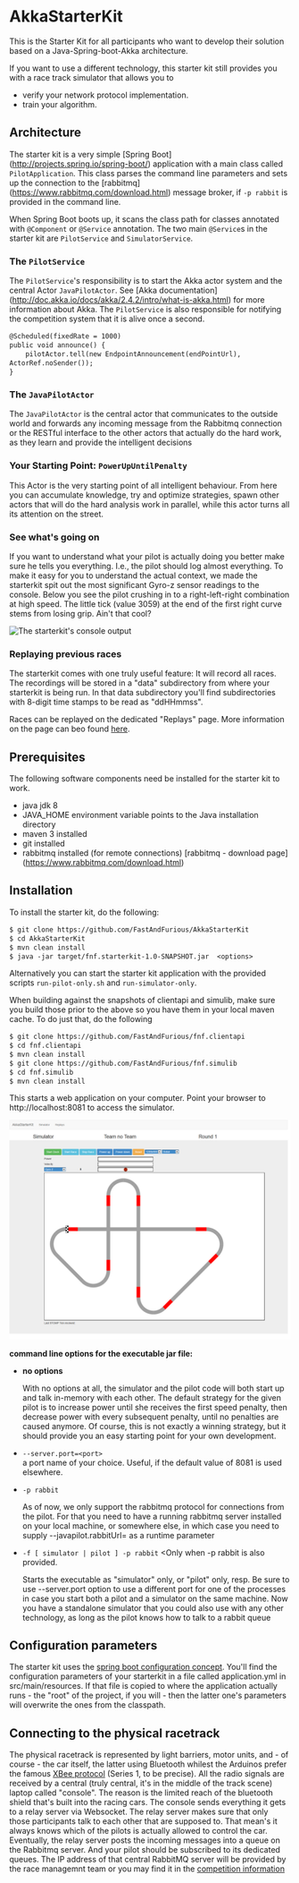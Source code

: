 # AkkaStarterKit
This is the Starter Kit for all participants who want to develop their solution based on a Java-Spring-boot-Akka architecture.

If you want to use a different technology, this starter kit still provides you with a race track simulator that allows you to

 - verify your network protocol implementation.
 - train your algorithm.

## Architecture
The starter kit is a very simple [Spring Boot] (http://projects.spring.io/spring-boot/) application with a main class
called ```PilotApplication```. This class parses the command line parameters and sets up the connection to the 
[rabbitmq] (https://www.rabbitmq.com/download.html) message broker, if ```-p rabbit``` is provided in the command line. 

When Spring Boot boots up, it scans the class path for classes annotated with ```@Component``` or ```@Service``` annotation.
The two main ```@Service```s in the starter kit are ```PilotService``` and ```SimulatorService```.
 
### The ```PilotService```
The ```PilotService```'s responsibility is to start the Akka actor system and the central Actor ```JavaPilotActor```.
See [Akka documentation] (http://doc.akka.io/docs/akka/2.4.2/intro/what-is-akka.html) for more information about Akka. 
The ```PilotService``` is also responsible for notifying the competition system that it is alive once a second.

    @Scheduled(fixedRate = 1000)
    public void announce() {
        pilotActor.tell(new EndpointAnnouncement(endPointUrl), ActorRef.noSender());
    }
  

### The ```JavaPilotActor```
The ```JavaPilotActor``` is the central actor that communicates to the outside world and forwards any incoming message
from the Rabbitmq connection or the RESTful interface to the other actors that actually do the hard work, 
as they learn and provide the intelligent decisions

### Your Starting Point: ```PowerUpUntilPenalty``` 
This Actor is the very starting point of all intelligent behaviour. From here you can accumulate knowledge, try and optimize strategies, spawn other actors that will do the hard analysis work in parallel, while this actor turns all its attention on the street.

### See what's going on
If you want to understand what your pilot is actually doing you better make sure he tells you everything. I.e., the pilot
should log almost everything. To make it easy for you to understand the actual context, we made the starterkit spit out the
most significant Gyro-z sensor readings to the console. Below you see the pilot crushing in to a right-left-right combination
at high speed. The little tick (value 3059) at the end of the first right curve stems from losing grip. Ain't that cool?

![The starterkit's console output][consoleout]

### Replaying previous races
The starterkit comes with one truly useful feature: It will record all races. The recordings will be stored in a "data" subdirectory
from where your starterkit is being run. In that data subdirectory you'll find subdirectories with 8-digit time stamps to be read as "ddHHmmss".

Races can be replayed on the dedicated "Replays" page. More information on the page can beo found [here](Replay.md).

## Prerequisites
The following software components need be installed for the starter kit to work.

  - java jdk 8
  - JAVA_HOME environment variable points to the Java installation directory
  - maven 3 installed
  - git installed
  - rabbitmq installed (for remote connections) [rabbitmq - download page] (https://www.rabbitmq.com/download.html)

## Installation

To install the starter kit, do the following:

    $ git clone https://github.com/FastAndFurious/AkkaStarterKit
    $ cd AkkaStarterKit
    $ mvn clean install
    $ java -jar target/fnf.starterkit-1.0-SNAPSHOT.jar  <options>

Alternatively you can start the starter kit application with the provided scripts ```run-pilot-only.sh``` and ```run-simulator-only```.

When building against the snapshots of clientapi and simulib, make sure you build those prior to the above so you have them in your local maven cache. To do just that, do the following

    $ git clone https://github.com/FastAndFurious/fnf.clientapi
    $ cd fnf.clientapi
    $ mvn clean install
    $ git clone https://github.com/FastAndFurious/fnf.simulib
    $ cd fnf.simulib
    $ mvn clean install

This starts a web application on your computer. Point your browser to http://localhost:8081 to access the simulator.

![Starter Kit's Simulator][simulator]

  **command line options for the executable jar file:** 
- **no options**

  With no options at all, the simulator and the pilot code will both start up and talk in-memory with each other.
  The default strategy for the given pilot is to increase power until she receives the first speed penalty, then       decrease power with every subsequent penalty, until no penalties are caused anymore. Of course, this is not exactly   a winning strategy, but it should provide you an easy starting point for your own development.

- ```--server.port=<port> ```  
a port name of your choice. Useful, if the default value of 8081 is used elsewhere.

- ```-p rabbit```

    As of now, we only support the rabbitmq protocol for connections from the pilot. For that you need to have a         running rabbitmq server installed on your local machine, or somewhere else, in which case you need to supply
    --javapilot.rabbitUrl=<rabbitmq host> as a runtime parameter

- ```-f [ simulator | pilot ] -p rabbit```
  <Only when -p rabbit is also provided.

  Starts the executable as "simulator" only, or "pilot" only, resp. Be sure to use --server.port option to use a       different   port for one of the processes in case you start both a pilot and a simulator on the same machine.
  Now you have a standalone simulator that you could also use with any other technology, as long as the pilot knows    how to talk to a rabbit queue
  
## Configuration parameters
The starter kit uses the [spring boot configuration concept][springbootconfig]. You'll find the configuration parameters of your starterkit in a file called application.yml in src/main/resources. If that file is copied to where the application actually 
runs - the "root" of the project, if you will - then the latter one's parameters will overwrite the ones from the classpath. 
  
## Connecting to the physical racetrack
The physical racetrack is represented by light barriers, motor units, and - of course - the car itself, the latter using Bluetooth whilest the Arduinos prefer the 
famous [XBee protocol][xbee] (Series 1, to be precise). 
All the radio signals are received by a central (truly central, it's in the middle of the track scene) laptop called "console". The reason is the limited reach of the bluetooth shield
that's built into the racing cars. The console sends everything it gets to a relay server via Websocket. The relay server makes sure that only those participants talk
to each other that are supposed to. That mean's it always knows which of the pilots is actually allowed to control the car. Eventually, the relay server posts the
incoming messages into a queue on the Rabbitmq server. And your pilot should be subscribed to its dedicated queues. The IP address of that central RabbitMQ server will
be provided by the race managemnt team or you may find it in the [competition information][compinfo]


[simulator]: ./images/simulator.png
[consoleout]: ./images/console-out.png

[springbootconfig]: https://docs.spring.io/spring-boot/docs/current/reference/html/boot-features-external-config.html
[xbee]: https://learn.sparkfun.com/tutorials/exploring-xbees-and-xctu
[compinfo]: https://github.com/FastAndFurious/Documentation/blob/master/details/AdministrativeDetails.md
